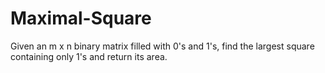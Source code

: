 # Maximal-Square
Given an m x n binary matrix filled with 0's and 1's, find the largest square containing only 1's and return its area.

